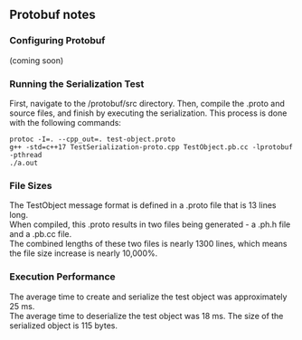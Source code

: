 ## Protobuf notes

### Configuring Protobuf ###

(coming soon)

### Running the Serialization Test ###

First, navigate to the /protobuf/src directory. Then, compile the .proto and source files, and finish by executing the serialization. This process is done with the following commands:

`protoc -I=. --cpp_out=. test-object.proto` <br>
`g++ -std=c++17 TestSerialization-proto.cpp TestObject.pb.cc -lprotobuf -pthread` <br>
`./a.out`


### File Sizes ###
The TestObject message format is defined in a .proto file that is 13 lines long. <br/>
When compiled, this .proto results in two files being generated - a .ph.h file and a .pb.cc file. <br/>
The combined lengths of these two files is nearly 1300 lines, which means the file size increase is nearly 10,000%.

### Execution Performance ###
The average time to create and serialize the test object was approximately 25 ms. <br/>
The average time to deserialize the test object was 18 ms. The size of the serialized object is 115 bytes.
